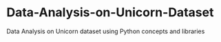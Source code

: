 # Data-Analysis-on-Unicorn-Dataset
Data Analysis on Unicorn dataset using Python concepts and libraries 
